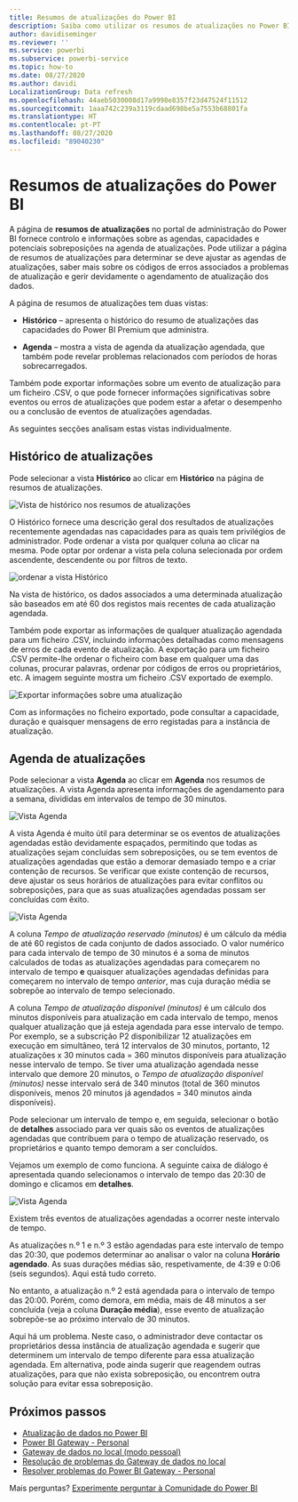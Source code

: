 ```yaml
---
title: Resumos de atualizações do Power BI
description: Saiba como utilizar os resumos de atualizações no Power BI
author: davidiseminger
ms.reviewer: ''
ms.service: powerbi
ms.subservice: powerbi-service
ms.topic: how-to
ms.date: 08/27/2020
ms.author: davidi
LocalizationGroup: Data refresh
ms.openlocfilehash: 44aeb5030008d17a9998e8357f23d47524f11512
ms.sourcegitcommit: 1aaa742c239a3119cdaad698be5a7553b68801fa
ms.translationtype: HT
ms.contentlocale: pt-PT
ms.lasthandoff: 08/27/2020
ms.locfileid: "89040230"
---
```

# <a name="refresh-summaries-for-power-bi"></a>Resumos de atualizações do Power BI

A página de **resumos de atualizações** no portal de administração do Power BI fornece controlo e informações sobre as agendas, capacidades e potenciais sobreposições na agenda de atualizações. Pode utilizar a página de resumos de atualizações para determinar se deve ajustar as agendas de atualizações, saber mais sobre os códigos de erros associados a problemas de atualização e gerir devidamente o agendamento de atualização dos dados. 

A página de resumos de atualizações tem duas vistas:

* **Histórico** – apresenta o histórico do resumo de atualizações das capacidades do Power BI Premium que administra.

* **Agenda** – mostra a vista de agenda da atualização agendada, que também pode revelar problemas relacionados com períodos de horas sobrecarregados.

Também pode exportar informações sobre um evento de atualização para um ficheiro .CSV, o que pode fornecer informações significativas sobre eventos ou erros de atualizações que podem estar a afetar o desempenho ou a conclusão de eventos de atualizações agendadas.

As seguintes secções analisam estas vistas individualmente. 

## <a name="refresh-history"></a>Histórico de atualizações

Pode selecionar a vista **Histórico** ao clicar em **Histórico** na página de resumos de atualizações.

![Vista de histórico nos resumos de atualizações](media/refresh-summaries/refresh-summaries-01a.jpg)

O Histórico fornece uma descrição geral dos resultados de atualizações recentemente agendadas nas capacidades para as quais tem privilégios de administrador. Pode ordenar a vista por qualquer coluna ao clicar na mesma. Pode optar por ordenar a vista pela coluna selecionada por ordem ascendente, descendente ou por filtros de texto.

![ordenar a vista Histórico](media/refresh-summaries/refresh-summaries-01b.jpg)

Na vista de histórico, os dados associados a uma determinada atualização são baseados em até 60 dos registos mais recentes de cada atualização agendada.

Também pode exportar as informações de qualquer atualização agendada para um ficheiro .CSV, incluindo informações detalhadas como mensagens de erros de cada evento de atualização. A exportação para um ficheiro .CSV permite-lhe ordenar o ficheiro com base em qualquer uma das colunas, procurar palavras, ordenar por códigos de erros ou proprietários, etc. A imagem seguinte mostra um ficheiro .CSV exportado de exemplo. 

![Exportar informações sobre uma atualização](media/refresh-summaries/refresh-summaries-05.jpg)

Com as informações no ficheiro exportado, pode consultar a capacidade, duração e quaisquer mensagens de erro registadas para a instância de atualização. 


## <a name="refresh-schedule"></a>Agenda de atualizações

Pode selecionar a vista **Agenda** ao clicar em **Agenda** nos resumos de atualizações. A vista Agenda apresenta informações de agendamento para a semana, divididas em intervalos de tempo de 30 minutos. 

![Vista Agenda](media/refresh-summaries/refresh-summaries-02a.jpg)

A vista Agenda é muito útil para determinar se os eventos de atualizações agendadas estão devidamente espaçados, permitindo que todas as atualizações sejam concluídas sem sobreposições, ou se tem eventos de atualizações agendadas que estão a demorar demasiado tempo e a criar contenção de recursos. Se verificar que existe contenção de recursos, deve ajustar os seus horários de atualizações para evitar conflitos ou sobreposições, para que as suas atualizações agendadas possam ser concluídas com êxito. 

![Vista Agenda](media/refresh-summaries/refresh-summaries-02.jpg)

A coluna *Tempo de atualização reservado (minutos)* é um cálculo da média de até 60 registos de cada conjunto de dados associado. O valor numérico para cada intervalo de tempo de 30 minutos é a soma de minutos calculados de todas as atualizações agendadas para começarem no intervalo de tempo **e** quaisquer atualizações agendadas definidas para começarem no intervalo de tempo *anterior*, mas cuja duração média se sobrepõe ao intervalo de tempo selecionado.

A coluna *Tempo de atualização disponível (minutos)* é um cálculo dos minutos disponíveis para atualização em cada intervalo de tempo, menos qualquer atualização que já esteja agendada para esse intervalo de tempo. Por exemplo, se a subscrição P2 disponibilizar 12 atualizações em execução em simultâneo, terá 12 intervalos de 30 minutos, portanto, 12 atualizações x 30 minutos cada = 360 minutos disponíveis para atualização nesse intervalo de tempo. Se tiver uma atualização agendada nesse intervalo que demore 20 minutos, o *Tempo de atualização disponível (minutos)* nesse intervalo será de 340 minutos (total de 360 minutos disponíveis, menos 20 minutos já agendados = 340 minutos ainda disponíveis). 

Pode selecionar um intervalo de tempo e, em seguida, selecionar o botão de **detalhes** associado para ver quais são os eventos de atualizações agendadas que contribuem para o tempo de atualização reservado, os proprietários e quanto tempo demoram a ser concluídos.

Vejamos um exemplo de como funciona. A seguinte caixa de diálogo é apresentada quando selecionamos o intervalo de tempo das 20:30 de domingo e clicamos em **detalhes**.

![Vista Agenda](media/refresh-summaries/refresh-summaries-04.jpg)

Existem três eventos de atualizações agendadas a ocorrer neste intervalo de tempo. 

As atualizações n.º 1 e n.º 3 estão agendadas para este intervalo de tempo das 20:30, que podemos determinar ao analisar o valor na coluna **Horário agendado**. As suas durações médias são, respetivamente, de 4:39 e 0:06 (seis segundos). Aqui está tudo correto.

No entanto, a atualização n.º 2 está agendada para o intervalo de tempo das 20:00. Porém, como demora, em média, mais de 48 minutos a ser concluída (veja a coluna **Duração média**), esse evento de atualização sobrepõe-se ao próximo intervalo de 30 minutos. 

Aqui há um problema. Neste caso, o administrador deve contactar os proprietários dessa instância de atualização agendada e sugerir que determinem um intervalo de tempo diferente para essa atualização agendada. Em alternativa, pode ainda sugerir que reagendem outras atualizações, para que não exista sobreposição, ou encontrem outra solução para evitar essa sobreposição. 


## <a name="next-steps"></a>Próximos passos

- [Atualização de dados no Power BI](refresh-data.md)  
- [Power BI Gateway - Personal](service-gateway-personal-mode.md)  
- [Gateway de dados no local (modo pessoal)](service-gateway-onprem.md)  
- [Resolução de problemas do Gateway de dados no local](service-gateway-onprem-tshoot.md)  
- [Resolver problemas do Power BI Gateway - Personal](service-admin-troubleshooting-power-bi-personal-gateway.md)  

Mais perguntas? [Experimente perguntar à Comunidade do Power BI](https://community.powerbi.com/)